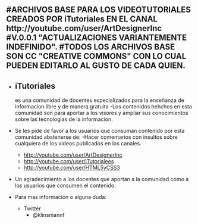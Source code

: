 ﻿<h2>#ARCHIVOS BASE PARA LOS VIDEOTUTORIALES CREADOS POR iTutoriales EN EL CANAL http://youtube.com/user/ArtDesignerInc
#V.0.0.1  "ACTUALIZACIONES VARIANTEMENTE INDEFINIDO".
#TODOS LOS ARCHIVOS BASE SON CC "CREATIVE COMMONS" CON LO CUAL PUEDEN EDITARLO AL GUSTO DE CADA QUIEN.</h2>

+ <h2>iTutoriales</h2> es una comunidad de docentes especializados para la enseñanza de informacion libre y de manera gratuita
  -Los contenidos hehchos en esta comunidad son para aportar a los visores y ampliar sus conocimientos sobre  las
  tecnologias de la informacion.

+ Se les pide de favor a los usuarios que consuman contenido por esta comunidad abstenerse de:
  -Hacer comentarios con insultos sobre cualquiera de los videos publicados en los canales.
    - http://youtube.com/user/ArtDesignerInc
    - http://youtube.com/user/iTutorialees
    - http://youtube.com/user/HTML5yCSS3

+ Un agradecimiento a los docentes que aportan a la comunidad como a los usuarios que consumen el contenido.

+ Para mas informacion o alguna duda:
  - Twitter
    - @klinsmannf